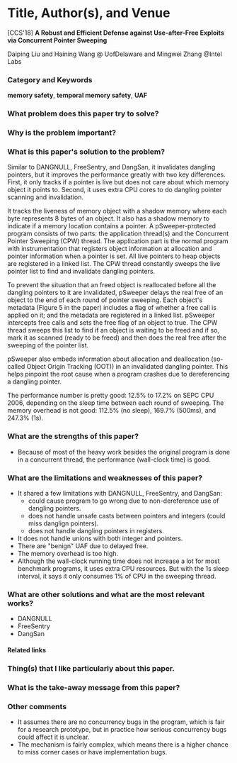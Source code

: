 # Title, Author(s), and Venue
[CCS'18] **A Robust and Efficient Defense against Use-after-Free Exploits via
Concurrent Pointer Sweeping**

Daiping Liu and Haining Wang @ UofDelaware and Mingwei Zhang @Intel Labs

### Category and Keywords
**memory safety**, **temporal memory safety**, **UAF**

### What problem does this paper try to solve?

### Why is the problem important?

### What is this paper's solution to the problem?
Similar to DANGNULL, FreeSentry, and DangSan, it invalidates dangling pointers,
but it improves the performance greatly with two key differences.
First, it only tracks if a pointer is live but does not care about which
memory object it points to. Second, it uses extra CPU cores to do
dangling pointer scanning and invalidation.

It tracks the liveness of memory object with a shadow memory where each byte
represents 8 bytes of an object. It also has a shadow memory to indicate if
a memory location contains a pointer. A pSweeper-protected program consists
of two parts: the application thread(s) and the Concurrent Pointer Sweeping
(CPW) thread. The application part is the normal program with instrumentation
that registers object information at allocation and pointer information when a
pointer is set.  All live pointers to heap objects are registered in a
linked list.
The CPW thread constantly sweeps the live pointer list to find and invalidate
dangling pointers.

To prevent the situation that an freed object is reallocated before all the
dangling pointers to it are invalidated, pSweeper delays the real free of
an object to the end of each round of pointer sweeping.
Each object's metadata (Figure 5 in the paper) includes a flag of whether
a free call is applied on it; and the metadata are registered in a linked list.
pSweeper intercepts free calls and sets the free flag of an object to true.
The CPW thread sweeps this list to find if an object is waiting to be freed
and if so, mark it as scanned (ready to be freed) and then does the real free
after the sweeping of the pointer list.

pSweeper also embeds information about allocation and deallocation (so-called
Object Origin Tracking (OOT)) in an invalidated dangling pointer.
This helps pinpoint the root cause when a program crashes due to dereferencing
a dangling pointer.

The performance number is pretty good: 12.5% to 17.2% on SEPC CPU 2006,
depending on the sleep time between each round of sweeping.
The memory overhead is not good: 112.5% (no sleep), 169.7% (500ms), and
247.3% (1s).

### What are the strengths of this paper?
- Because of most of the heavy work besides the original program is done in
  a concurrent thread, the performance (wall-clock time) is good.

### What are the limitations and weaknesses of this paper?
- It shared a few limitations with DANGNULL, FreeSentry, and DangSan:
  - could cause program to go wrong due to non-dereference use of dangling
    pointers.
  - does not handle unsafe casts between pointers and integers (could miss
    danglign pointers).
  - does not handle dangling pointers in registers.
- It does not handle unions with both integer and pointers.
- There are "benign" UAF due to delayed free.
- The memory overhead is too high.
- Although the wall-clock running time does not increase a lot for most
  benchmark programs, it uses extra CPU resources. But with the 1s sleep
  interval, it says it only consumes 1% of CPU in the sweeping thread.

### What are other solutions and what are the most relevant works?
- DANGNULL
- FreeSentry
- DangSan

#### Related links

### Thing(s) that I like particularly about this paper.

### What is the take-away message from this paper?

### Other comments
- It assumes there are no concurrency bugs in the program, which is fair for
  a research prototype, but in practice how serious concurrency bugs
  could affect it is unclear.
- The mechanism is fairly complex, which means there is a higher chance to
  miss corner cases or have implementation bugs.
